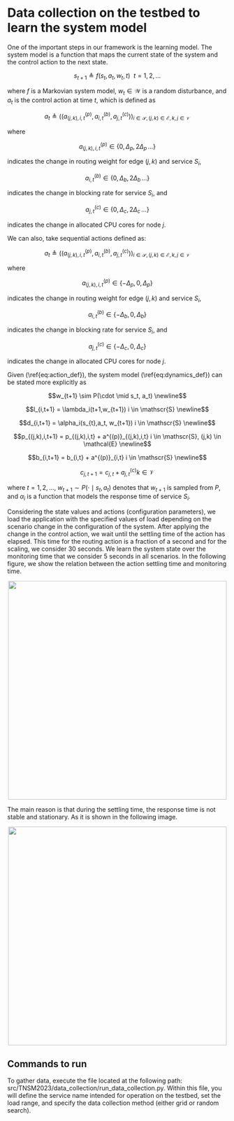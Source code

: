 # Data collection on the testbed to learn the system model

One of the important steps in our framework is the learning model. The system model is a function that maps the current state of the system and the control action to the next state.

```math
s_{t+1} \triangleq f(s_t, a_t, w_t, t) \ \ t=1,2,...
```

where $f$ is a Markovian system model, $w_t \in \mathcal{W}$ is a random disturbance, and $a_t$ is the control action at time $t$, which is defined as

```math
a_t \triangleq ((a^{(p)}_{(j,k),i,t}, a^{(b)}_{i,t}, a^{(c)}_{j,t}))_{i \in \mathscr{S}, (j,k) \in \mathcal{E}, k,j \in \mathcal{V}}
```

where 
```math
a^{(p)}_{(j,k),i,t} \in \{0, \Delta_p, 2\Delta_p\, ...\}
```
indicates the change in routing weight for edge $(j,k)$ and service $S_i$, 
```math
a^{(b)}_{i,t} \in \{0, \Delta_b, 2\Delta_b\, ...\}
```
indicates the change in blocking rate for service $S_i$, and 
```math
a^{(c)}_{j,t} \in \{0, \Delta_c, 2\Delta_c\, ...\}
```
indicates the change in allocated CPU cores for node $j$.

We can also, take sequential actions defined as:

```math
a_t \triangleq ((a^{(p)}_{(j,k),i,t}, a^{(b)}_{i,t}, a^{(c)}_{j,t}))_{i \in \mathscr{S}, (j,k) \in \mathcal{E}, k,j \in \mathcal{V}}
```

where 
```math
a^{(p)}_{(j,k),i,t} \in \{-\Delta_p, 0, \Delta_p\} 
```
indicates the change in routing weight for edge $(j,k)$ and service $S_i$, 
```math
a^{(b)}_{i,t} \in \{-\Delta_b, 0, \Delta_b\} 
```
indicates the change in blocking rate for service $S_i$, and 
```math
a^{(c)}_{j,t} \in \{-\Delta_c,0,\Delta_c\} 
```
indicates the change in allocated CPU cores for node $j$.

Given (\ref{eq:action_def}), the system model (\ref{eq:dynamics_def}) can be stated more explicitly as

```math
w_{t+1} \sim P(\cdot \mid s_t, a_t) \newline
```
```math
l_{i,t+1} = \lambda_i(t+1,w_{t+1}) i \in \mathscr{S}  \newline
```
```math
d_{i,t+1} = \alpha_i(s_{t},a_t, w_{t+1}) i \in \mathscr{S}  \newline
```
```math
p_{(j,k),i,t+1} = p_{(j,k),i,t} + a^{(p)}_{(j,k),i,t}  i \in \mathscr{S}, (j,k) \in \mathcal{E} \newline
```
```math
b_{i,t+1} = b_{i,t} + a^{(p)}_{i,t}   i \in \mathscr{S} \newline
```
```math
c_{j,t+1} = c_{j,t} + a^{(c)}_{j,t}  k \in \mathcal{V} 
```

where $t=1,2,...$, $w_{t+1} \sim P(\cdot \mid s_t, a_t)$ denotes that $w_{t+1}$ is sampled from $P$, and $\alpha_i$ is a function that models the response time of service $S_i$.

Considering the state values and actions (configuration parameters), we load the application with the specified values of load depending on the scenario change in the configuration of the system. After applying the change in the control action, we wait until the settling time of the action has elapsed. This time for the routing action is a fraction of a second and for the scaling, we consider 30 seconds. We learn the system state over the monitoring time that we consider 5 seconds in all scenarios. In the following figure, we show the relation between the action settling time and monitoring time.  

<p align="center">
<img src="https://github.com/foroughsh/online_policy_adaptation_using_rollout/blob/main/documentation/images/time_step.png" width="500"/>
</p>

The main reason is that during the settling time, the response time is not stable and stationary. As it is shown in the following image.

<p align="center">
<img src="https://github.com/foroughsh/online_policy_adaptation_using_rollout/blob/main/documentation/images/settling_time.png" width="500"/>
</p>

## Commands to run
To gather data, execute the file located at the following path: src/TNSM2023/data_collection/run_data_collection.py. 
Within this file, you will define the service name intended for operation on the testbed, set the load range, and specify the data collection method (either grid or random search).
